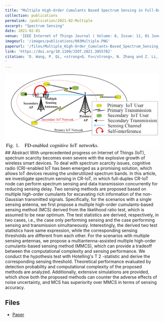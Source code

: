 ```yaml
---
title: "Multiple High-Order Cumulants Based Spectrum Sensing in Full-Duplex Enabled Cognitive IoT Networks"
collection: publications
permalink: /publication/2021-02-Multiple
excerpt: "Spectrum Sensing"
date: 2021-02-01
venue: 'IEEE Internet of Things Journal ( Volume: 8, Issue: 11, 01 June 2021)'
imageurl: '/images/publications/003Multiple.PNG'
paperurl: '/files/Multiple_High-Order_Cumulants-Based_Spectrum_Sensing_in_Full-Duplex-Enabled_Cognitive_IoT_Networks.pdf'
link: 'https://doi.org/10.1109/JIOT.2021.3055782'
citation: 'D. Wang, P. Qi, <strong>Q. Fu</strong>, N. Zhang and Z. Li, "Multiple High-Order Cumulants-Based Spectrum Sensing in Full-Duplex-Enabled Cognitive IoT Networks," in IEEE Internet of Things Journal, vol. 8, no. 11, pp. 9330-9343, 1 June1, 2021, doi: 10.1109/JIOT.2021.3055782.
'
---
```

<center><img src = '/images/publications/003Multiple.PNG'></center>
## Abstract
With unprecedented progress on Internet of Things (IoT), spectrum scarcity becomes even severe with the explosive growth of wireless smart devices. To deal with spectrum scarcity issues, cognitive radio (CR)-enabled IoT has been emerged as a promising solution, which allows IoT devices reusing the underutilized spectrum bands. In this article, we investigate spectrum sensing in CR-IoT, in which full-duplex CR-IoT node can perform spectrum sensing and data transmission concurrently for reducing sensing delay. Two sensing methods are proposed based on multiple high-order cumulants for excavating rich information of the non-Gaussian transmitted signals. Specifically, for the scenarios with a single sensing antenna, we first propose a multiple high-order cumulants-based sensing method (MCS) derived from the likelihood ratio test, which is assumed to be near optimum. The test statistics are derived, respectively, in two cases, i.e., the case only performing sensing and the case performing sensing and transmission simultaneously. Interestingly, the derived two test statistics have same expression, while the corresponding sensing thresholds are different from each other. For the scenarios with multiple sensing antennas, we propose a multiantenna-assisted multiple high-order cumulants-based sensing method (MMCS), which can provide a tradeoff between the computational complexity and sensing performance. We conduct the hypothesis test with Hotelling's T 2 -statistic and derive the corresponding sensing threshold. Theoretical performance evaluated by detection probability and computational complexity of the proposed methods are analyzed. Additionally, extensive simulations are provided, which show both the proposed methods can counter the adverse effects of noise uncertainty, and MCS has superiority over MMCS in terms of sensing accuracy.

## Files
- [Paper](/files/Multiple_High-Order_Cumulants-Based_Spectrum_Sensing_in_Full-Duplex-Enabled_Cognitive_IoT_Networks.pdf)
